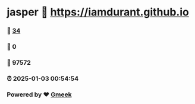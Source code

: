 # jasper :link: https://iamdurant.github.io 
### :page_facing_up: [34](https://iamdurant.github.io/tag.html) 
### :speech_balloon: 0 
### :hibiscus: 97572 
### :alarm_clock: 2025-01-03 00:54:54 
### Powered by :heart: [Gmeek](https://github.com/Meekdai/Gmeek)
